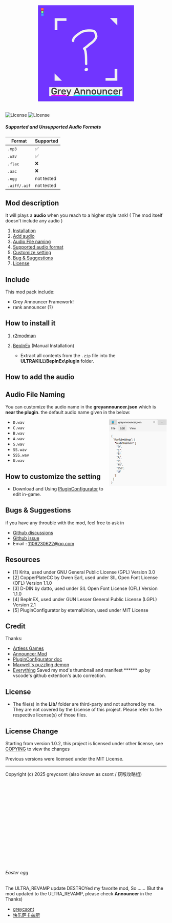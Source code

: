 <div align=center>
<img src="https://github.com/greycsont/GreyAnnouncer/raw/main/docs/image/GreyAnnouncer_Icon.png" width="300" height="300">
</div>
<br>

![License](https://img.shields.io/badge/License-AGPL--3.0-blue.svg) ![License](https://img.shields.io/badge/License-PostgreSQL-blue.svg)
##### Supported and Unsupported Audio Formats

| Format      | Supported |                 
|-------------|-----------|
| `.mp3`      | ✅        |       
| `.wav`      | ✅        |        
| `.flac`     | ❌        |             
| `.aac`      | ❌        |           
| `.ogg`      | not tested|                  
| `.aiff/.aif`| not tested|

## Mod description
It will plays a **audio** when you reach to a higher style rank!
( The mod itself doesn't include any audio )
1. [Installation](#how-to-install-it)
2. [Add audio](#how-to-add-the-audio)
3. [Audio File naming](#audio-file-naming)
4. [Supported audio format](#supported-and-unsupported-audio-formats)
5. [Customize setting](#how-to-customize-the-setting)
6. [Bug & Suggestions](#bugs--suggestions)
7. [License](#license)

## Include
This mod pack include:
- Grey Announcer Framework!
- rank announcer (?)

## How to install it
1. [r2modman](https://thunderstore.io/c/ultrakill/p/ebkr/r2modman/)

2. [BepInEx](https://thunderstore.io/c/ultrakill/p/BepInEx/BepInExPack/) (Manual Installation)
   - Extract all contents from the `.zip` file into the **ULTRAKILL\BepInEx\plugin** folder.


## How to add the audio

## Audio File Naming

You can customize the audio name in the **greyannouncer.json** which is **near the plugin**. the default audio name given in the below:

<img align="right" width="180" src="https://github.com/greycsont/GreyAnnouncer/raw/main/docs/image/customAudioName.png">

- `D.wav`
- `C.wav`
- `B.wav`
- `A.wav`
- `S.wav`
- `SS.wav`
- `SSS.wav`
- `U.wav`             

## How to customize the setting
- Download and Using [PluginConfigurator](https://thunderstore.io/c/ultrakill/p/EternalsTeam/PluginConfigurator/) to edit in-game.

## Bugs & Suggestions
if you have any throuble with the mod, feel free to ask in 
- [Github discussions](https://github.com/greycsont/GreyAnnouncer/discussions)
- [Github issue](https://github.com/greycsont/GreyAnnouncer/issues)
- Email : 1106230622@qq.com

## Resources
- [1] Krita, used under GNU General Public License (GPL) Version 3.0
- [2] CopperPlateCC by Owen Earl, used under SIL Open Font License (OFL) Version 1.1.0
- [3] D-DIN by datto, used under SIL Open Font License (OFL) Version 1.1.0
- [4] BepInEX, used under GUN Lesser General Public License (LGPL) Version 2.1
- [5] PluginConfigurator by eternalUnion, used under MIT License
## Credit
Thanks:
- [Artless Games](https://space.bilibili.com/1237125233)
- [Announcer Mod](https://www.nexusmods.com/ultrakill/mods/54)
- [PluginConfigurator doc](https://github.com/eternalUnion/UKPluginConfigurator/wiki)
- [Maxwell's puzzling demon](https://store.steampowered.com/app/2770160/)
- [Everything](https://www.voidtools.com/) Saved my mod's thumbnail and manifest ****** up by vscode's github extention's auto correction.

## License
- The file(s) in the **Lib/** folder are third-party and not authored by me. They are not covered by the License of this project. Please refer to the respective license(s) of those files.

## License Change
Starting from version 1.0.2, this project is licensed under other license, see [COPYING](https://github.com/greycsont/GreyAnnouncer/raw/main/COPYING) to view the changes

Previous versions were licensed under the MIT License.

---
Copyright (c) 2025 greycsont (also known as csont / 灰喉攻略组)

<br><br><br><br><br><br><br><br><br><br><br><br><br><br><br>


###### Easter egg
The ULTRA_REVAMP update DESTROYed my favorite mod, So ......
(But the mod updated to the ULTRA_REVAMP, please check **Announcer** in the Thanks)
- [greycsont](https://space.bilibili.com/408475448)
- [快乐萨卡兹厨](https://space.bilibili.com/93667339)